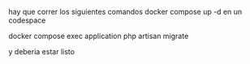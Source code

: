hay que correr los siguientes comandos 
docker compose up -d en un codespace

docker compose exec application php artisan migrate

y deberia estar listo
